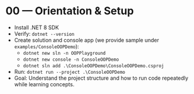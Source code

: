 # 00 — Orientation & Setup

- Install .NET 8 SDK
- Verify: `dotnet --version`
- Create solution and console app (we provide sample under `examples/ConsoleOOPDemo`):
  - `dotnet new sln -n OOPPlayground`
  - `dotnet new console -n ConsoleOOPDemo`
  - `dotnet sln add .\ConsoleOOPDemo\ConsoleOOPDemo.csproj`
- Run: `dotnet run --project .\ConsoleOOPDemo`
- Goal: Understand the project structure and how to run code repeatedly while learning concepts.
